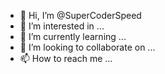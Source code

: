 - 👋 Hi, I’m @SuperCoderSpeed
- 👀 I’m interested in ...
- 🌱 I’m currently learning ...
- 💞️ I’m looking to collaborate on ...
- 📫 How to reach me ...

<!---
SuperCoderSpeed/SuperCoderSpeed is a ✨ special ✨ repository because its `README.md` (this file) appears on your GitHub profile.
You can click the Preview link to take a look at your changes.
--->
